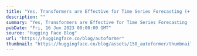 ```yaml
---
title: "Yes, Transformers are Effective for Time Series Forecasting (+ Autoformer)"
description: ""
summary: "Yes, Transformers are Effective for Time Series Forecasting (+ Autoformer) Introduction A few months..."
pubDate: "Fri, 16 Jun 2023 00:00:00 GMT"
source: "Hugging Face Blog"
url: "https://huggingface.co/blog/autoformer"
thumbnail: "https://huggingface.co/blog/assets/150_autoformer/thumbnail.png"
---
```


